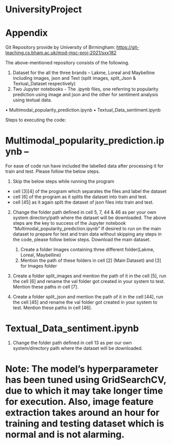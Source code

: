 # UniversityProject

# Appendix

Git Repository provide by University of Birmingham:
https://git-teaching.cs.bham.ac.uk/mod-msc-proj-2021/sxx182

The above-mentioned repository consists of the following.
1) Dataset for the all the three brands – Lakme, Loreal and Maybelline including images, json and Text (split images, split_Json & Textual_Dataset respectively)
2) Two Jupyter notebooks - The .ipynb files, one referring to popularity prediction using image and json and the other for sentiment analysis using textual data.
   
• Multimodal_popularity_prediction.ipynb
• Textual_Data_sentiment.ipynb

Steps to executing the code:
# Multimodal_popularity_prediction.ipynb – 

For ease of code run have included the labelled data after processing it for train and test. Please follow the below steps.

1) Skip the below steps while running the program
- cell [3][4] of the program which separates the files and label the dataset
- cell [6] of the program as it splits the dataset into train and test.
- cell [45] as it again split the dataset of json files into train and test.

2) Change the folder path defined in cell 5, 7, 44 & 46 as per your own system directory/path where the dataset will be downloaded.
    The above steps are the key to success of the Jupyter notebook “Multimodal_popularity_prediction.ipynb”
    If desired to run on the main dataset to prepare for test and train data without skipping any steps in the code, please      follow below steps. Download the main dataset.

    1) Create a folder Images containing three different folder(Lakme, Loreal, Maybelline)
    2) Mention the path of these folders in cell [2] (Main Dataset) and [3] for Images folder
       
3) Create a folder split_images and mention the path of it in the cell [5], run the cell [6] and rename the val folder       got created in your system to test. Mention these paths in cell [7].
       
4) Create a folder split_json and mention the path of it in the cell [44], run the cell [45] and rename the val folder got created in your system to test. Mention these paths in cell [46].
   
# Textual_Data_sentiment.ipynb

1) Change the folder path defined in cell 13 as per our own system/directory path where the dataset will be downloaded.
   
# Note: The model’s hyperparameter has been tuned using GridSearchCV, due to which it may take longer time for execution. Also, image feature extraction takes around an hour for training and testing dataset which is normal and is not alarming.
